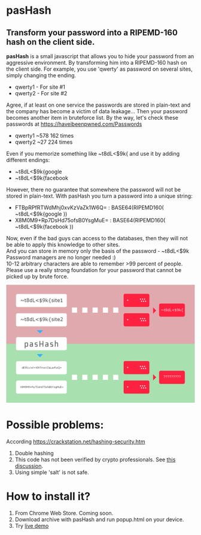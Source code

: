 # pasHash
Transform your password into a RIPEMD-160 hash on the client side.
--------------------------------------------------------------------------------------------------------------------------------------

<b>pasHash</b> is a small javascript that allows you to hide your password from an aggressive environment.
By transforming him into a RIPEMD-160 hash on the client side.
For example, you use 'qwerty' as password on several sites, simply changing the ending.

- qwerty1 - For site #1
- qwerty2 - For site #2

Agree, if at least on one service the passwords are stored in plain-text and the company has become a victim of data leakage...
Then your password becomes another item in bruteforce list.
By the way, let's check these passwords at <a href="https://haveibeenpwned.com/Passwords">https://haveibeenpwned.com/Passwords</a>

- qwerty1 ~578 162 times
- qwerty2 ~27 224 times

Even if you memorize something like ~t8dL<$9k{ and use it by adding different endings:

- ~t8dL<$9k{google
- ~t8dL<$9k{facebook

However, there no guarantee that somewhere the password will not be stored in plain-text.
With pasHash you turn a password into a unique string:
- FTBpRPfRTWdMhj0xvKzVaZk1W6Q= : BASE64(RIPEMD160( ~t8dL<$9k{google ))
- X8M0M9+Rp7DsHd75ofsB0YsgMuE= : BASE64(RIPEMD160( ~t8dL<$9k{facebook ))

Now, even if the bad guys can access to the databases, then they will not be able to apply this knowledge to other sites.<br>
And you can store in memory only the basis of the password - ~t8dL<$9k<br>
Password managers are no longer needed :)<br>
10-12 arbitrary characters are able to remember >99 percent of people.<br>
Please use a really strong foundation for your password that cannot be picked up by brute force.<br>

<img src="image1.jpg">

# Possible problems:

According <a href="https://crackstation.net/hashing-security.htm">https://crackstation.net/hashing-security.htm</a>

1) Double hashing
2) This code has not been verified by crypto professionals. See <a href="https://www.reddit.com/r/crypto/comments/a8casj/lets_use_hashes_of_passwords_instead_of_passwords/">this discussion</a>.
3) Using simple 'salt' is not safe.

# How to install it?

1) From Chrome Web Store. Coming soon.
2) Download archive with pasHash and run popup.html on your device.
3) Try <a href="https://0x1235.github.io/pasHash/extension/popup.html">live demo</a>
